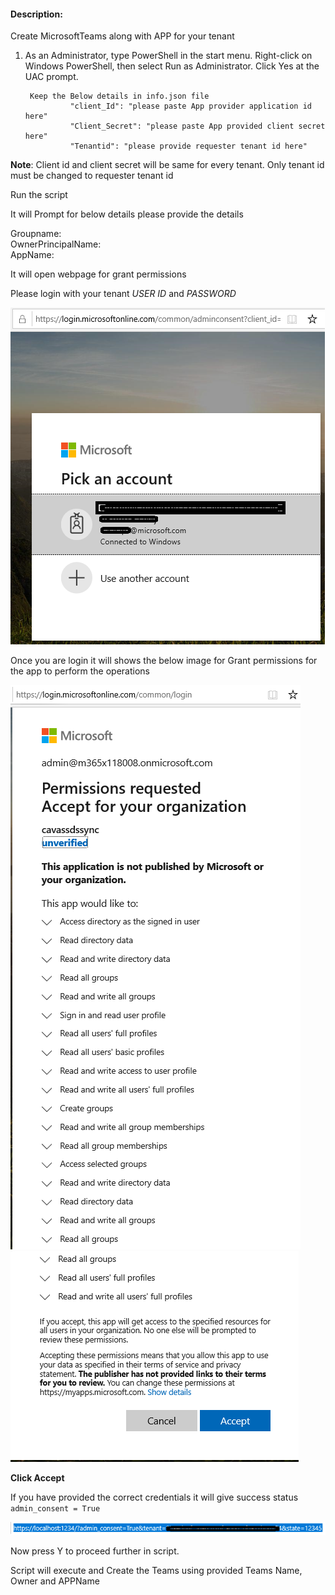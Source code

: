 #### Description:


Create  MicrosoftTeams along with APP for your tenant

1. As an Administrator, type PowerShell in the start menu. Right-click on Windows PowerShell, then select Run as Administrator. Click Yes at the UAC prompt.


        Keep the Below details in info.json file
                 "client_Id": "please paste App provider application id here" 
                 "Client_Secret": "please paste App provided client secret here" 
                 "Tenantid": "please provide requester tenant id here"
                

**Note**: Client id and client secret will be same for every tenant. Only tenant id must be changed to requester tenant id

Run the script

It will Prompt for below details please provide the details

Groupname: \
OwnerPrincipalName: \
AppName: 

 It will open webpage for grant permissions

 Please login with your tenant _USER ID_ and _PASSWORD_

![Signin](https://github.com/Geetha63/MS-Teams-Scripts/blob/master/Images/Siginin.png)

Once you are login it will shows the below image for Grant permissions for the app to perform the operations

![GrantPermission](https://github.com/Geetha63/MS-Teams-Scripts/blob/master/Images/GrantPermissions.png)
![GrantPermission](https://github.com/Geetha63/MS-Teams-Scripts/blob/master/Images/GrantPermissions2.png)

**Click Accept**

If you have provided the correct credentials it will give success status `admin_consent = True`

![Admin Consent](https://github.com/Geetha63/MS-Teams-Scripts/blob/master/Images/AdminConsent.png)

Now press Y to proceed further in script.

Script will execute and Create the Teams using provided Teams Name, Owner and APPName



